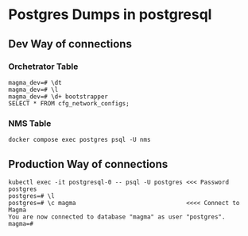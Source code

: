 
# Postgres Dumps in postgresql 

## Dev Way of connections

### Orchetrator Table
```docker exec -it orc8r_postgres_1 psql -U magma_dev
magma_dev=# \dt
magma_dev=# \l
magma_dev=# \d+ bootstrapper
SELECT * FROM cfg_network_configs;
```


### NMS Table
```docker compose exec postgres psql -U nms```


## Production Way of connections
```
kubectl exec -it postgresql-0 -- psql -U postgres <<< Password postgres
postgres=# \l
postgres=# \c magma                               <<<< Connect to Magma
You are now connected to database "magma" as user "postgres".
magma=#
```
